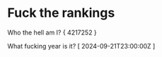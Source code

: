 # Fuck the rankings

Who the hell am I?
{ 4217252 }

What fucking year is it?
[ 2024-09-21T23:00:00Z ]
